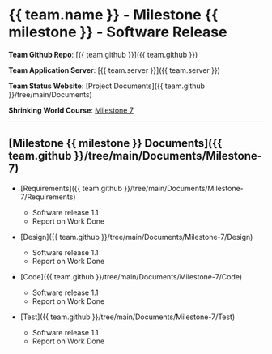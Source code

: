 # {{ team.name }} - Milestone {{ milestone }} - Software Release

**Team Github Repo**:  [{{ team.github }}]({{ team.github }})

**Team Application Server**:  [{{ team.server }}]({{ team.server }})

**Team Status Website**:  [Project Documents]({{ team.github }}/tree/main/Documents)

**Shrinking World Course**: [Milestone 7](https://shrinking-world.com/sweng/m7-Index.md)

---

## [Milestone {{ milestone }} Documents]({{ team.github }}/tree/main/Documents/Milestone-7)

* [Requirements]({{ team.github }}/tree/main/Documents/Milestone-7/Requirements) 
    * Software release 1.1
    * Report on Work Done

* [Design]({{ team.github }}/tree/main/Documents/Milestone-7/Design)
    * Software release 1.1
    * Report on Work Done

* [Code]({{ team.github }}/tree/main/Documents/Milestone-7/Code)
    * Software release 1.1
    * Report on Work Done

* [Test]({{ team.github }}/tree/main/Documents/Milestone-7/Test)
    * Software release 1.1
    * Report on Work Done